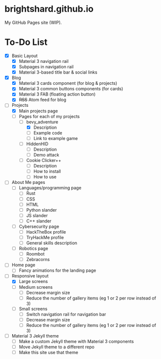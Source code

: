 # brightshard.github.io
My GitHub Pages site (WIP).

# To-Do List
- [x] Basic Layout
  - [x] Material 3 navigation rail
  - [x] Subpages in navigation rail
  - [x] Material 3-based title bar & social links
- [x] Blog
  - [x] Material 3 cards component (for blog & projects)
  - [x] Material 3 common buttons components (for cards)
  - [x] Material 3 FAB (floating action button)
  - [x] ~~RSS~~ Atom feed for blog
- [ ] Projects
  - [x] Main projects page
  - [ ] Pages for each of my projects
    - [ ] bevy_adventure
      - [x] Description
      - [ ] Example code
      - [ ] Link to example game
    - [ ] HiddenHID
      - [ ] Description
      - [ ] Demo attack
    - [ ] Cookie Clicker++
      - [ ] Description
      - [ ] How to install
      - [ ] How to use
- [ ] About Me pages
  - [ ] Languages/programming page
    - [ ] Rust
    - [ ] CSS
    - [ ] HTML
    - [ ] Python slander
    - [ ] JS slander
    - [ ] C++ slander
  - [ ] Cybersecurity page
    - [ ] HackTheBox profile
    - [ ] TryHackMe profile
    - [ ] General skills description
  - [ ] Robotics page
    - [ ] Roombot
    - [ ] Zebracorns
- [ ] Home page
  - [ ] Fancy animations for the landing page
- [ ] Responsive layout
  - [x] Large screens
  - [ ] Medium screens
    - [ ] Decrease margin size
    - [ ] Reduce the number of gallery items (eg 1 or 2 per row instead of 3)
  - [ ] Small screens
    - [ ] Switch navigation rail for navigation bar
    - [ ] Decrease margin size
    - [ ] Reduce the number of gallery items (eg 1 or 2 per row instead of 3)
- [ ] Material 3 Jekyll theme
  - [ ] Make a custom Jekyll theme with Material 3 components
  - [ ] Move Jekyll theme to a different repo
  - [ ] Make this site use that theme
